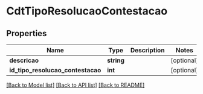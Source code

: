 # CdtTipoResolucaoContestacao

## Properties
Name | Type | Description | Notes
------------ | ------------- | ------------- | -------------
**descricao** | **string** |  | [optional] 
**id_tipo_resolucao_contestacao** | **int** |  | [optional] 

[[Back to Model list]](../README.md#documentation-for-models) [[Back to API list]](../README.md#documentation-for-api-endpoints) [[Back to README]](../README.md)


